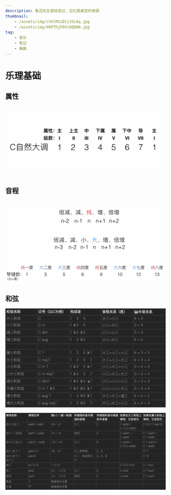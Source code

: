 ```yaml
---
description: 鲁迅先生曾经说过，记忆是痛苦的根源
thumbnail:
    - /assets/img/cVXlM1iD2j3SL6q.jpg
    - /assets/img/kRPThjFDVi6QB8N.jpg
tag:
    - 音乐
    - 笔记
    - 编曲
---
```


# 乐理基础

## 属性

![IMG_1289](/assets/img/cVXlM1iD2j3SL6q.jpg)

## 音程

![IMG_1288](/assets/img/kRPThjFDVi6QB8N.jpg)

## 和弦

![IMG_1285](/assets/img/6cGE9MbCoefiKy5.jpg)

![IMG_1287](/assets/img/wIOhBcJNjzp56nG.jpg)
